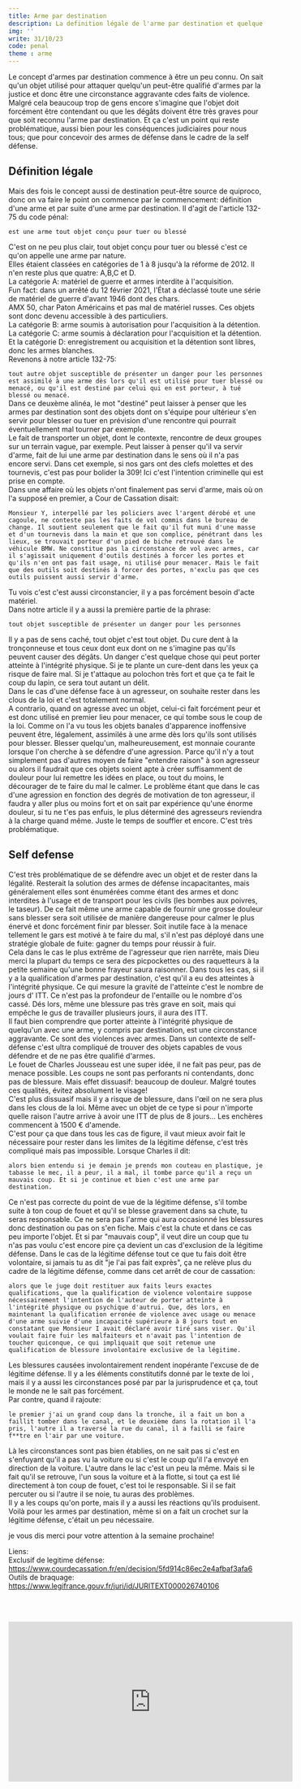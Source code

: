 ```yaml
---
title: Arme par destination
description: La definition légale de l'arme par destination et quelque mise en situation.
img: ''
write: 31/10/23
code: penal
theme : arme
---
```


Le concept d'armes par destination commence à être  un peu connu. On sait qu'un objet utilisé pour attaquer quelqu'un peut-être qualifié d'armes par la justice et donc être une circonstance aggravante cdes faits de violence.   
Malgré cela beaucoup trop de gens encore s'imagine que l'objet doit forcément être contendant ou que les
dégâts doivent être très graves pour que soit reconnu l'arme par destination. Et ça c'est un point qui reste problématique, aussi bien pour les conséquences judiciaires pour nous tous; que pour concevoir des armes de défense dans le cadre de la self défense.  

## Définition légale

 
Mais des fois le concept aussi de destination peut-être source de quiproco, donc on va faire le point on commence par le commencement: définition d'une arme et par suite d'une arme par destination. Il d'agit de l'article 132-75 du code pénal:   
   
   
```est une arme tout objet conçu pour tuer ou blessé```   
   
C'est on ne peu plus clair, tout objet conçu pour tuer ou blessé c'est ce qu'on appelle une arme par nature.   
Elles étaient classées en catégories de 1 à 8 jusqu'à la réforme de 2012. Il n'en reste plus que quatre: A,B,C et D.   
La catégorie A: matériel de guerre et armes interdite à l'acquisition.   
Fun fact: dans un arrêté du 12 février 2021, l'État a déclassé toute une série de matériel de guerre d'avant 1946 dont des chars.   
AMX 50, char Paton Américains et pas mal de matériel russes. Ces objets sont donc devenu accessible à des particuliers.   
La catégorie B: arme soumis à autorisation pour l'acquisition à la détention.   
La catégorie C: arme soumis à déclaration pour l'acquisition et la détention.   
Et la catégorie D: enregistrement ou acquisition et la détention sont libres, donc les armes blanches.   
Revenons à notre article 132-75:   
   
```tout autre objet susceptible de présenter un danger pour les personnes est assimilé à une arme dès lors qu'il est utilisé pour tuer blessé ou menacé, ou qu'il est destiné par celui qui en est porteur, à tué blessé ou menacé.```   
Dans ce deuxème alinéa, le mot "destiné" peut laisser à penser que les armes par destination sont des objets dont on s'équipe pour ultérieur s'en servir pour blesser ou tuer en prévision d'une rencontre qui pourrait éventuellement mal tourner par exemple.   
Le fait de transporter un objet, dont le contexte, rencontre de deux groupes sur un terrain vague, par exemple. Peut laisser à penser qu'il va servir d'arme, fait de lui une arme par destination dans le sens où il n'a pas encore servi. Dans cet exemple, si nos gars ont des clefs molettes et des tournevis, c'est pas pour bolider la 309! Ici c'est l'intention criminelle qui est prise en
compte.   
Dans une affaire où les objets n'ont finalement pas servi d'arme, mais où on l'a supposé en premier, a Cour de Cassation disait:   
   
```Monsieur Y, interpellé par les policiers avec l'argent dérobé et une cagoule, ne conteste pas les faits de vol commis dans le bureau de change. Il soutient seulement que le fait qu'il fut muni d'une masse et d'un tournevis dans la main et que son complice, pénétrant dans les lieux, se trouvait porteur d'un pied de biche retrouvé dans le véhicule BMW. Ne constitue pas la circonstance de vol avec armes, car il s'agissait uniquement d'outils destinés à forcer les portes et qu'ils n'en ont pas fait usage, ni utilisé pour menacer. Mais le fait que des outils soit destinés à forcer des portes, n'exclu pas que ces outils puissent aussi servir d'arme.```   
   
Tu vois c'est c'est aussi circonstancier, il y a pas forcément besoin d'acte matériel.   
Dans notre article il y a aussi la première partie de la phrase:   
   
```tout objet susceptible de présenter un danger pour les personnes```   
   
Il y a pas de sens caché, tout objet c'est tout objet. Du cure dent à la tronçonneuse et tous ceux dont eux dont on ne s'imagine pas qu'ils peuvent causer des dégâts. Un danger c'est quelque chose qui peut porter atteinte à l'intégrité physique. Si je te
plante un cure-dent dans les yeux ça risque de faire mal.  Si je t'attaque au polochon très fort et que ça te fait le coup du lapin, ce sera tout autant un délit.   
Dans le cas d'une défense face à un agresseur, on souhaite rester dans les clous de la loi et c'est totalement normal.   
A contrario, quand on agresse avec un objet, celui-ci fait forcément peur et est donc utilisé en premier lieu pour menacer, ce qui tombe sous le coup de la loi. Comme on l'a vu tous les objets banales d'apparence inoffensive peuvent être, légalement, assimilés à une arme dès lors qu'ils sont utilisés pour blesser. Blesser quelqu'un, malheureusement, est monnaie courante lorsque l'on cherche à
se défendre d'une agression. Parce qu'il n'y a tout simplement pas d'autres moyen de faire "entendre raison" à son agresseur ou alors il faudrait que ces objets soient apte à créer suffisamment de douleur pour lui remettre les idées en place, ou tout du moins, le décourager de te faire du mal le calmer. Le problème étant que dans le cas d'une agression en fonction des degrés de motivation de ton agresseur, il faudra y aller plus ou moins fort et on sait par expérience qu'une énorme douleur, si tu ne t'es pas enfuis, le plus déterminé des agresseurs reviendra à la charge quand même. Juste le temps de souffler et encore. C'est très problématique.   

   
## Self defense
   
C'est très problématique de se défendre avec un objet et de rester dans la légalité. Resterait la solution des armes de défense incapacitantes, mais généralement elles sont énumérées comme étant des armes et donc interdites à l'usage et de transport pour les civils (les bombes aux poivres, le taseur). De ce fait même une arme capable de fournir une grosse douleur sans blesser sera soit utilisée de manière dangereuse pour calmer le plus énervé et donc forcément finir par blesser. Soit inutile face à la menace tellement le gars est motivé à te faire du mal, s'il n'est pas déployé dans une stratégie globale de fuite: gagner du temps pour réussir à fuir.   
Cela dans le cas le plus extrême de l'agresseur que rien narrête, mais Dieu merci la plupart du temps ce sera des picpockettes ou des raquetteurs à la petite semaine qu'une bonne frayeur saura raisonner. Dans tous les cas, si il y a la qualification d'armes par destination, c'est qu'il a eu des atteintes à l'intégrité physique. Ce qui mesure la gravité de l'atteinte c'est le nombre de jours d' ITT. Ce n'est pas la profondeur de l'entaille ou le nombre d'os cassé. Dés lors, même une blessure pas très grave en soit, mais qui empêche le gus de travailler plusieurs jours, il aura des ITT.   
Il faut bien comprendre que porter atteinte à l'intégrité physique de quelqu'un avec une arme, y compris par destination, est une circonstance aggravante. Ce sont des violences avec armes. Dans un contexte de self-défense c'est ultra compliqué de trouver des objets capables de vous défendre et de ne pas être qualifié d'armes.   
Le fouet de Charles Jousseau est une super idée, il ne fait pas peur, pas de menace possible. Les coups ne sont pas perforants ni contendants, donc pas de blessure. Mais effet dissuasif: beaucoup de douleur. Malgré toutes ces qualités, évitez absolument le visage!   
C'est plus dissuasif mais il y a risque de blessure, dans l'œil on ne sera plus dans les clous de la loi. Même avec un objet de ce type si pour n'importe quelle raison l'autre arrive à avoir une ITT de plus de 8 jours... Les enchères commencent à 1500 € d'amende.   
C'est pour ça que dans tous les cas de figure, il vaut mieux avoir fait le nécessaire pour rester dans les
limites de la légitime défense, c'est très compliqué mais pas impossible. Lorsque Charles il dit:   
   
```alors bien entendu si je demain je prends mon couteau en plastique, je tabasse le mec, il a peur, il a mal, il tombe parce qu'il a reçu un mauvais coup. Et si je continue et bien c'est une arme par destination.```   

Ce n'est pas correcte du point de vue de la légitime défense, s'il tombe suite à ton coup de fouet et qu'il se blesse gravement dans sa chute, tu seras responsable. Ce ne sera pas l'arme qui aura occasionné les blessures donc destination ou pas on s'en fiche. Mais c'est la chute et dans ce cas peu importe l'objet. Et si par "mauvais coup", il veut dire un coup que tu n'as pas voulu c'est
encore pire ça devient un cas d'exclusion de la légitime défense. Dans le cas de la légitime défense tout ce que tu fais doit être volontaire, si jamais tu as dit "je l'ai pas fait exprès", ça ne relève plus du cadre de la légitime défense, comme dans cet arrêt de cour de cassation:   
   
```alors que le juge doit restituer aux faits leurs exactes qualifications, que la qualification de violence volontaire suppose nécessairement l'intention de l'auteur de porter atteinte à l'intégrité physique ou psychique d'autrui. Que, dès lors, en maintenant la qualification erronée de violence avec usage ou menace d'une arme suivie d'une incapacité supérieure à 8 jours tout en constatant que Monsieur I avait déclaré avoir tiré sans viser. Qu'il voulait faire fuir les malfaiteurs et n'avait pas l'intention de toucher quiconque, ce qui impliquait que soit retenue une qualification de blessure involontaire exclusive de la légitime.```   
   
Les blessures causées involontairement rendent inopérante l'excuse de de légitime défense. Il y a les éléments constitutifs donné par le texte de loi , mais il y a aussi les circonstances posé par par la jurisprudence et ça, tout le monde ne le sait pas forcément.   
Par contre, quand il rajoute:   
   
```le premier j'ai un grand coup dans la tronche, il a fait un bon a faillit tomber dans le canal, et le deuxième dans la rotation il l'a pris, l'autre il a traversé la rue du canal, il a failli se faire f**tre en l'air par une voiture.```   
   
Là les circonstances sont pas bien établies, on ne sait pas si c'est en s'enfuyant qu'il a pas vu la
voiture ou si c'est le coup qu'il l'a envoyé en direction de la voiture. L'autre dans le lac c'est un peu la même. Mais si le fait qu'il se retrouve, l'un sous la voiture et à la flotte, si tout ça est lié directement à ton coup de fouet, c'est toi le responsable. Si il se fait percuter ou si l'autre il se noie, tu auras des problèmes.   
Il y a les coups qu'on porte, mais il y a aussi les réactions qu'ils produisent.   
Voilà pour les armes par destination, même si on a fait un crochet sur la légitime défense, c'était un peu nécessaire.   

je vous dis merci pour votre attention à la semaine prochaine!   
   
Liens:   
Exclusif de legitime défense: https://www.courdecassation.fr/en/decision/5fd914c86ec2e4afbaf3afa6   
Outils de braquage: https://www.legifrance.gouv.fr/juri/id/JURITEXT000026740106   

   
<br><br><div class="vdo"><iframe width="560" height="315" src="https://www.youtube.com/embed/JRVIBbhX7rc?si=gfeSwxfwUC7uJOK3" title="YouTube video player" frameborder="0" allow="accelerometer; autoplay; clipboard-write; encrypted-media; gyroscope; picture-in-picture; web-share" allowfullscreen></iframe></div>   
   


